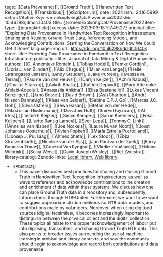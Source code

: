 tags:: [[Data Provenance]], [[Ground Truth]], [[Handwritten Text Recognition]], [[Transkribus]], [[eScriptorium]]
date:: 2024
issn:: 2416-5999
extra:: Citation Key: romeinExploringDataProvenance2022
doi:: 10.46298/jdmdh.10403
title:: @romeinExploringDataProvenance2022
item-type:: [[journalArticle]]
access-date:: 2023-03-15T07:49:27Z
original-title:: "Exploring Data Provenance in Handwritten Text Recognition Infrastructure: Sharing and Reusing Ground Truth Data, Referencing Models, and Acknowledging Contributions. Starting the Conversation on How We Could Get It Done"
language:: eng
url:: https://doi.org/10.46298/jdmdh.10403
short-title:: Exploring Data Provenance in Handwritten Text Recognition Infrastructure
publication-title:: Journal of Data Mining & Digital Humanities
authors:: [[C. Annemieke Romein]], [[Tobias Hodel]], [[Femke Gordijn]], [[Joris J. van Zundert]], [[Alix Chagué]], [[Milan van Lange]], [[Helle Strandgaard Jensen]], [[Andy Stauder]], [[Jake Purcell]], [[Melissa M. Terras]], [[Pauline van den Heuvel]], [[Carlijn Keijzer]], [[Achim Rabus]], [[Chantal Sitaram]], [[Aakriti Bhatia]], [[Katrien Depuydt]], [[Mary Aderonke Afolabi-Adeolu]], [[Anastasiia Anikina]], [[Elisa Bastianello]], [[Lukas Vincent Benzinger]], [[Arno Bosse]], [[David Brown]], [[Ash Charlton]], [[André Nilsson Dannevig]], [[Klaas van Gelder]], [[Sabine C.P.J. Go]], [[Marcus J.C. Goh]], [[Silvia Gstrein]], [[Sewa Hasan]], [[Stefan von der Heide]], [[Maximilian Hindermann]], [[Dorothee Huff]], [[Ineke Huysman]], [[Ali Idris]], [[Liesbeth Keijzer]], [[Simon Kemper]], [[Sanne Koenders]], [[Erika Kuijpers]], [[Lisette Rønsig Larsen]], [[Sven Lepa]], [[Tommy O. Link]], [[Annelies van Nispen]], [[Joe Nockels]], [[Laura M. van Noort]], [[Joost Johannes Oosterhuis]], [[Vivien Popken]], [[María Estrella Puertollano]], [[Joosep J. Puusaag]], [[Ahmed Sheta]], [[Lex Stoop]], [[Ebba Strutzenbladh]], [[Nicoline van der Sijs]], [[Jan Paul van der Spek]], [[Barry Benaissa Trouw]], [[Geertrui Van Synghel]], [[Vladimir Vučković]], [[Heleen Wilbrink]], [[Sonia Weiss]], [[David Joseph Wrisley]], [[Riet Zweistra]]
library-catalog:: Zenodo
links:: [Local library](zotero://select/groups/2386895/items/VLKGA9HG), [Web library](https://www.zotero.org/groups/2386895/items/VLKGA9HG)

- [[Abstract]]
	- This paper discusses best practices for sharing and reusing Ground Truth in Handwritten Text Recognition infrastructures, as well as ways to reference and acknowledge contributions to the creation and enrichment of data within these systems. We discuss how one can place Ground Truth data in a repository and, subsequently, inform others through HTR-United. Furthermore, we want to we want to suggest appropriate citation methods for HTR data, models, and contributions made by volunteers. Moreover, when using digitised sources (digital facsimiles), it becomes increasingly important to distinguish between the physical object and the digital collection. These topics all relate to the proper acknowledgement of labour put into digitising, transcribing, and sharing Ground Truth HTR data. This also points to broader issues surrounding the use of machine learning in archival and library contexts, and how the community should begin to acknowledge and record both contributions and data provenance.